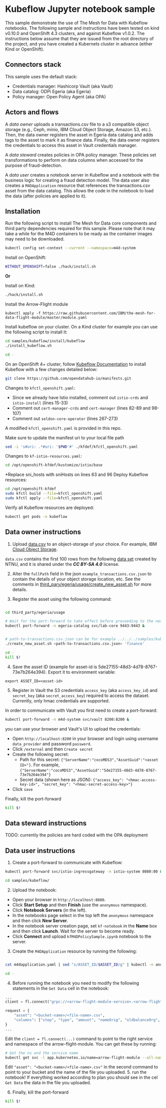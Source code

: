 # Kubeflow Jupyter notebook sample

This sample demonstrate the use of The Mesh for Data with Kubeflow notebooks.
The following sample and instructions have been tested on kind v0.10.0 and OpenShift 4.3 clusters, and against Kubeflow v1.0.2.
The instructions below assume that they are issued from the root directory of the project, and you have created a Kubernets cluster in advance (either Kind or OpenShift).

## Connectors stack

This sample uses the default stack:
- Credentials manager: Hashicorp Vault (aka Vault)
- Data catalog: ODPi Egeria (aka Egeria)
- Policy manager: Open Policy Agent (aka OPA)

## Actors and flows

A _data owner_ uploads a transactions.csv file to a s3 compatible object storage (e.g., Ceph, minio, IBM Cloud Object Storage, Amazon S3, etc.). Then, the data owner registers the asset in Egeria data catalog and adds tags to the asset to mark it as finance data. Finally, the data owner registers the credentials to access this asset in Vault credentials manager.

A _data steward_ creates policies in OPA policy manager. These policies set transformations to perform on data columns when accessed for the purpose of fraud-detection.

A _data user_ creates a notebook server in Kubeflow and a notebook with the business logic for creating a fraud detection model. The data user also creates a `M4DApplication` resource that references the transactions.csv asset from the data catalog. This allows the code in the notebook to load the data (after policies are applied to it).

## Installation

Run the following script to install The Mesh for Data core components and third party dependencies required for this sample.
Please note that it may take a while for the M4D containers to be ready as the container images may need to be downloaded.

```bash
kubectl config set-context --current --namespace=m4d-system
```

Install on OpenShift:
```bash
WITHOUT_OPENSHIFT=false ./hack/install.sh
```

**Or**

Install on Kind:
```bash
./hack/install.sh
```

Install the Arrow-Flight module
```
kubectl apply -f https://raw.githubusercontent.com/IBM/the-mesh-for-data-flight-module/master/module.yaml
```

Install kubeflow on your cluster.
On a Kind cluster for example you can use the following script to install it:
```bash
cd samples/kubeflow/install/kubeflow
./install_kubeflow.sh

cd -
```
On an OpenShift 4+ cluster, follow [Kubeflow Documentation](https://www.kubeflow.org/docs/openshift/install-kubeflow/) to install Kubeflow with a few changes detailed below:
```bash
git clone https://github.com/opendatahub-io/manifests.git
```

Changes to `kfctl_openshift.yaml`:
* Since we already have Istio installed, comment out `istio-crds` and `istio-install` (lines 15-33)
* Comment out `cert-manager-crds` and `cert-manager` (lines 82-89 and 98-107)
* Comment out `seldon-core-operator` (lines 267-273)

A modified `kfctl_openshift.yaml` is provided in this repo.

Make sure to update the manifest uri to your local file path
```bash
sed -i 's#uri: .*#uri: '$PWD'#' ./kfdef/kfctl_openshift.yaml
```

Changes to `kf-istio-resources.yaml`:
```bash
cd /opt/openshift-kfdef/kustomize/istio/base 
```
 *Replace sni_hosts with sniHosts on lines 63 and 96
Deploy Kubeflow resources:
```bash
cd /opt/openshift-kfdef
sudo kfctl build --file=kfctl_openshift.yaml
sudo kfctl apply --file=kfctl_openshift.yaml
```
Verify all Kubeflow resources are deployed:
```bash
kubectl get pods -n kubeflow
```

## Data owner instructions

1. Upload [data.csv](data.csv) to an object-storage of your choice. For example, IBM [Cloud Object Storage](https://cloud.ibm.com/catalog/services/cloud-object-storage).

`data.csv` contains the first 100 rows from the following [data set](https://www.kaggle.com/ntnu-testimon/paysim1/data) created by NTNU, and it is shared under the ***CC BY-SA 4.0*** license.

2. Alter the `fullPath` field in the json `example_transactions.csv.json` to contain the details of your object storage location, etc.
See the comments in [third_pary/egeria/usage/create_new_asset.sh](../../third_party/egeria/usage/create_new_asset.sh) for more details.

3. Register the asset using the following command:

```bash

cd third_party/egeria/usage

# Wait for the port-forward to take effect before proceeding to the next command
kubectl port-forward -n egeria-catalog svc/lab-core 9443:9443 &


# path-to-transactions.csv.json can be for example ../../../samples/kubeflow/example_transactions.csv.json for using the example file
./create_new_asset.sh <path-to-transactions.csv.json> 'finance'

cd -
kill $!
```

4. Save the asset ID (example for asset-id is 5de27155-48d3-4d78-8767-73e7b264e394).
Export it to environment variable:
```
export ASSET_ID=<asset-id>
```

5. Register in Vault the S3 credentials `access_key` (aka `access_key_id`) and `secret_key` (aka `secret_access_key`) required to access the dataset.
Currently, only hmac credentials are supported.

In order to communicate with Vault you first need to create a port-forward:
```bash
kubectl port-forward -n m4d-system svc/vault 8200:8200 &
```

you can use your browser and Vault's UI to upload the credentials:
- Open `http://localhost:8200` in your browser and login using username `data_provider` and password `password`.
- Click `/external` and then `Create secret`
- Create the following secret:
    - Path for this secret: `{"ServerName":"cocoMDS3","AssetGuid":"<asset ID>"}`. For example, `{"ServerName":"cocoMDS3","AssetGuid":"5de27155-48d3-4d78-8767-73e7b264e394"}`
    - Secret data (shown here as JSON): `{"access_key": "<hmac-access-key-id>", "secret_key": "<hmac-secret-access-key>"}`
- Click `save`

Finally, kill the port-forward
```bash
kill $!
```

## Data steward instructions

TODO: currently the policies are hard coded with the OPA deployment


## Data user instructions


1. Create a port-forward to communicate with Kubeflow:
```bash
kubectl port-forward svc/istio-ingressgateway -n istio-system 8080:80 &

cd samples/kubeflow/
```

2. Upload the notebook:
- Open your browser in `http://localhost:8080`.
- Click **Start Setup** and then **Finish** (use the `anonymous` namespace).
- Click **Notebook Servers** (in the left).
- In the notebooks page select in the top left the `anonymous` namespace and then click **New Server**.
- In the notebook server creation page, set `kf-notebook` in the **Name** box and then click **Launch**. Wait for the server to become ready.
- Click **Connect** and upload `kfM4DPolicySample.ipynb` notebook to the server.

3. Create the `M4DApplication` resource by running the following:
```bash

cat m4dapplication.yaml | sed "s/ASSET_ID/$ASSET_ID/g" | kubectl -n anonymous apply -f -

cd -
```

4. Before running the notebook you need to modify the following statements in the `Get Data` cell in the notebook:
```python
...
client = fl.connect("grpc://<arrow-flight-module-service>.<arrow-flight-module-ns>.svc.cluster.local:80")

request = {
    "asset": "<bucket-name>/<file-name>.csv", 
    "columns": ["step", "type", "amount", "nameOrig", "oldbalanceOrg", "newbalanceOrig", "nameDest", "oldbalanceDest", "newbalanceDest", "isFraud", "isFlaggedFraud"]
}
...
``` 

Edit the `client = fl.connect(...)` command to point to the right service and namespace of the arrow-flight-module.
You can get these by running:
```bash
# Get the ns and the service name
kubectl get svc -l app.kubernetes.io/name=arrow-flight-module --all-namespaces
```

Edit `"asset": "<bucket-name>/<file-name>.csv"` in the second command to point to your bucket and the name of the file you uploaded.
5. run the notebook!
If everything worked according to plan you should see in the cel `Get Data` the data in the file you uploaded.


6. Finally, kill the port-forward
```bash
kill $!
```



